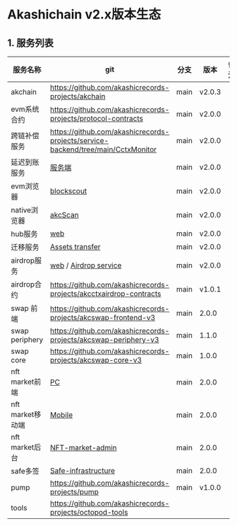 # Akashichain v2.x版本生态

## 1. 服务列表
| 服务名称 | git | 分支 | 版本 | 备注 |
| ---- | ---- | ---- | ---- | ---- |
| akchain| https://github.com/akashicrecords-projects/akchain | main | v2.0.3 | |
| evm系统合约 | https://github.com/akashicrecords-projects/protocol-contracts | main | v2.0.0 | |
| 跨链补偿服务 |https://github.com/akashicrecords-projects/service-backend/tree/main/CctxMonitor| main | v2.0.0 | |
| 延迟到账服务 |[ 服务端](https://github.com/akashicrecords-projects/service-backend/tree/main/VestingMonitor)| main | v2.0.0 | |
| evm浏览器|[ blockscout ](https://github.com/akashicrecords-projects/akcscan-evm)| main| v2.0.0 | |
| native浏览器|[ akcScan](https://github.com/akashicrecords-projects/akc-scan)| main | v2.0.0 | |
| hub服务|[web ](https://github.com/akashicrecords-projects/hub-frontend)| main | v2.0.0 | |
| 迁移服务 |[Assets transfer ](https://github.com/akashicrecords-projects/service-backend/tree/main/chain_assets_transfer) | main | v2.0.0 | |
| airdrop服务 | [web](https://github.com/akashicrecords-projects/akcctxairdrop) / [Airdrop service ](https://github.com/akashicrecords-projects/service-backend/tree/main/CrossChainAirdrop)| main | v2.0.0 | |
| airdrop合约 | https://github.com/akashicrecords-projects/akcctxairdrop-contracts | main |v1.0.1| |
| swap 前端| https://github.com/akashicrecords-projects/akcswap-frontend-v3 | main | 2.0.0 | |
| swap periphery | https://github.com/akashicrecords-projects/akcswap-periphery-v3 | main |1.1.0| |
| swap core | https://github.com/akashicrecords-projects/akcswap-core-v3 | main | 1.0.0| |
| nft market前端 |[ PC ](https://github.com/akashicrecords-projects/nft-market-pc) |main | 2.0.0 | |
| nft market移动端 |[ Mobile ](https://github.com/akashicrecords-projects/nft-market-wap)| main | 2.0.0 | |
| nft market后台 |[NFT-market-admin ](https://github.com/akashicrecords-projects/nft-market-admin)| main | 2.0.0 | |
| safe多签 |[Safe-infrastructure](https://github.com/akashicrecords-projects/safe-infrastructure)| main | 2.0.0 | |
| pump | https://github.com/akashicrecords-projects/pump | main | v1.0.0 | |
| tools | https://github.com/akashicrecords-projects/octopod-tools | | | |






















